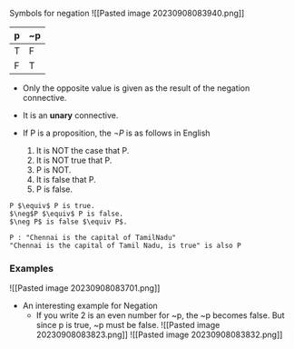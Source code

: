 Symbols for negation
![[Pasted image 20230908083940.png]]


| p   | ~p  |
| --- | --- |
| T   | F   |
| F    |T    |

- Only the opposite value is given as the result of the negation connective.
- It is an **unary** connective.

- If P is a proposition, the $\neg P$ is as follows in English
	1. It is NOT the case that P.
	2. It is NOT true that P.
	3. P is NOT.
	4. It is false that P.
	5. P is false.

```ad-important
P $\equiv$ P is true.
$\neg$P $\equiv$ P is false.
$\neg P$ is false $\equiv P$. 

P : "Chennai is the capital of TamilNadu"
"Chennai is the capital of Tamil Nadu, is true" is also P
```

### Examples

![[Pasted image 20230908083701.png]]

- An interesting example for Negation
	- If you write 2 is an even number for ~p, the ~p becomes false. But since p is true, ~p must be false.
	![[Pasted image 20230908083823.png]]
	![[Pasted image 20230908083832.png]]



